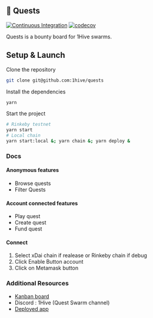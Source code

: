 ## 🌟 Quests

[![Continuous Integration](https://github.com/1Hive/quests/actions/workflows/continuous-integration.yml/badge.svg)](https://github.com/1Hive/quests/actions/workflows/continuous-integration.yml)
[![codecov](https://codecov.io/gh/1hive/quests/branch/main/graph/badge.svg?token=IDwI3r7ExZ)](https://codecov.io/gh/1hive/quests)

Quests is a bounty board for 1Hive swarms.

## Setup & Launch

Clone the repository

```sh
git clone git@github.com:1hive/quests
```

Install the dependencies

```sh
yarn
```

Start the project

```sh
# Rinkeby testnet
yarn start
# Local chain
yarn start:local &; yarn chain &; yarn deploy &
```

### Docs

#### Anonymous features

- Browse quests
- Filter Quests

#### Account connected features

- Play quest
- Create quest
- Fund quest

#### Connect

1. Select xDai chain if realease or Rinkeby chain if debug 
2. Click Enable Button account
3. Click on Metamask button

### Additional Resources

- [Kanban board](https://app.zenhub.com/workspaces/quests-6092dda4c272a5000e858266/board)
- Discord : 1Hive (Quest Swarm channel)
- [Deployed app](https://quests-d1u7l8p9l-1hive.vercel.app/)
